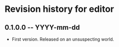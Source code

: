 # Revision history for editor

## 0.1.0.0 -- YYYY-mm-dd

* First version. Released on an unsuspecting world.

